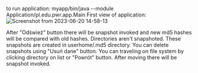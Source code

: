 to run application:
myapp/bin/java --module Application/pl.edu.pwr.app.Main
First view of application:
![Screenshot from 2023-06-20 14-58-13](https://github.com/Maurycjo/Maurycy_Niewczas_Portfolio/assets/59066809/99a0db32-242a-4c2a-92e0-5ef36afbabbb)

After "Odśwież" button there will be snapshot invoked and new md5 hashes will be compared with old hashes. Directories aren't snapshoted. These snapshots are created in userhome/.md5 directory. You can delete snapshots using "Usuń dane" button. You can traveling on file system by clicking directory on list or "Powrót" button. After moving there will be snapshot invoked.

